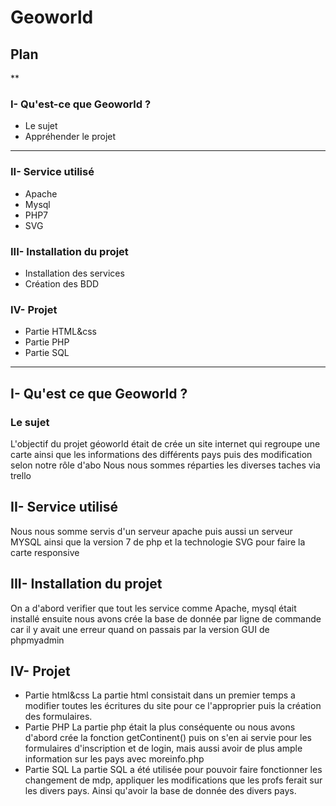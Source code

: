 # Geoworld
## Plan
**
### I- Qu'est-ce que Geoworld ? 
  * Le sujet
  * Appréhender le projet
*** 
### II- Service utilisé
  * Apache
  * Mysql
  * PHP7
  * SVG
### III- Installation du projet
  * Installation des services
  * Création des BDD
### IV- Projet
  * Partie HTML&css
  * Partie PHP
  * Partie SQL
***
## I- Qu'est ce que Geoworld ?
### Le sujet
L'objectif du projet géoworld était de crée  un site internet qui regroupe une carte ainsi que les informations des différents pays puis des modification selon notre rôle  d'abo
Nous nous sommes réparties les diverses taches via trello 
## II- Service utilisé
Nous nous somme servis d'un serveur apache puis aussi un serveur MYSQL ainsi que la version 7 de php et la technologie SVG pour faire la carte responsive
## III- Installation du projet
  On a d'abord verifier que tout les service comme Apache, mysql était installé ensuite nous avons crée la base de donnée par ligne de commande car il y avait une erreur quand on passais par la version GUI de phpmyadmin
## IV- Projet
  * Partie html&css 
La partie html consistait dans un premier temps a modifier toutes les écritures du site pour ce l'approprier puis la création des formulaires. 
  * Partie PHP
La partie php était la plus conséquente ou nous avons d'abord crée la fonction getContinent() puis on s'en ai servie pour les formulaires d'inscription et de login, mais aussi avoir de plus ample information sur les pays avec moreinfo.php 
  * Partie SQL
La partie SQL a été utilisée pour pouvoir faire fonctionner les changement de mdp, appliquer les modifications que les profs ferait sur les divers pays. Ainsi qu'avoir la base de donnée des divers pays.
